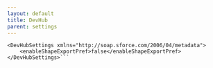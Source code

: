 ```yaml
---
layout: default
title: DevHub
parent: settings
---
```


```<?xml version="1.0" encoding="UTF-8"?>
<DevHubSettings xmlns="http://soap.sforce.com/2006/04/metadata">
    <enableShapeExportPref>false</enableShapeExportPref>
</DevHubSettings>```
